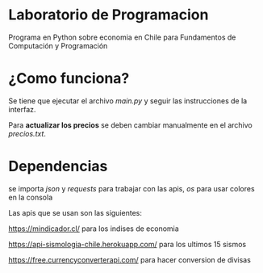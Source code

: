 # Laboratorio de Programacion
Programa en Python sobre economia en Chile para Fundamentos de Computación y Programación

# ¿Como funciona?
Se tiene que ejecutar el archivo *main.py* y seguir las instrucciones de la interfaz.

Para **actualizar los precios** se deben cambiar manualmente en el archivo *precios.txt*.

# Dependencias
se importa *json* y *requests* para trabajar con las apis, *os* para usar colores en la consola

Las apis que se usan son las siguientes:

https://mindicador.cl/ para los indises de economia

https://api-sismologia-chile.herokuapp.com/ para los ultimos 15 sismos

https://free.currencyconverterapi.com/ para hacer conversion de divisas
